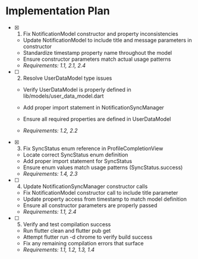 # Implementation Plan

- [x] 1. Fix NotificationModel constructor and property inconsistencies


  - Update NotificationModel to include title and message parameters in constructor
  - Standardize timestamp property name throughout the model
  - Ensure constructor parameters match actual usage patterns
  - _Requirements: 1.1, 2.1, 2.4_



- [ ] 2. Resolve UserDataModel type issues
  - Verify UserDataModel is properly defined in lib/models/user_data_model.dart
  - Add proper import statement in NotificationSyncManager


  - Ensure all required properties are defined in UserDataModel
  - _Requirements: 1.2, 2.2_

- [x] 3. Fix SyncStatus enum reference in ProfileCompletionView


  - Locate correct SyncStatus enum definition
  - Add proper import statement for SyncStatus
  - Ensure enum values match usage patterns (SyncStatus.success)
  - _Requirements: 1.4, 2.3_




- [ ] 4. Update NotificationSyncManager constructor calls
  - Fix NotificationModel constructor call to include title parameter
  - Update property access from timestamp to match model definition
  - Ensure all constructor parameters are properly passed
  - _Requirements: 1.1, 2.4_

- [ ] 5. Verify and test compilation success
  - Run flutter clean and flutter pub get
  - Attempt flutter run -d chrome to verify build success
  - Fix any remaining compilation errors that surface
  - _Requirements: 1.1, 1.2, 1.3, 1.4_